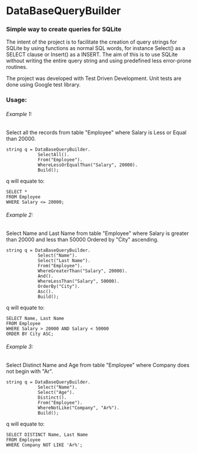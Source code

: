 # DataBaseQueryBuilder
### Simple way to create queries for SQLite

The intent of the project is to facilitate the creation of query strings for SQLite by using functions as normal SQL words, for instance Select() as a SELECT clause or Insert() as a INSERT. The aim of this is to use SQLite without writing the entire query string and using predefined less error-prone routines.

The project was developed with Test Driven Development. Unit tests are done using Google test library.

### Usage:

###### Example 1:
Select all the records from table "Employee" where Salary is Less or Equal than 20000.

<pre><code>string q = DataBaseQueryBuilder.</code>
<code>            SelectAll().</code>
<code>            From("Employee").</code>
<code>            WhereLessOrEqualThan("Salary", 20000).</code>
<code>            Build();</code></pre>
q will equate to:
<pre><code>SELECT *</code>
<code>FROM Employee</code>
<code>WHERE Salary <= 20000;</code></pre>

###### Example 2:
Select Name and Last Name from table "Employee" where Salary is greater than 20000 and less than 50000 Ordered by "City" ascending.

<pre><code>string q = DataBaseQueryBuilder.</code>
<code>            Select("Name").</code>
<code>            Select("Last Name").</code>
<code>            From("Employee").</code>
<code>            WhereGreaterThan("Salary", 20000).</code>
<code>            And().</code>
<code>            WhereLessThan("Salary", 50000).</code>
<code>            OrderBy("City").</code>
<code>            Asc().</code>
<code>            Build();</code></pre>

q will equate to:
<pre><code>SELECT Name, Last Name</code>
<code>FROM Employee</code>
<code>WHERE Salary > 20000 AND Salary < 50000</code>
<code>ORDER BY City ASC;</code></pre>

###### Example 3:
Select Distinct Name and Age from table "Employee" where Company does not begin with "Ar".

<pre><code>string q = DataBaseQueryBuilder.</code>
<code>            Select("Name").</code>
<code>            Select("Age").</code>
<code>            Distinct().</code>
<code>            From("Employee").</code>
<code>            WhereNotLike("Company", "Ar%").</code>
<code>            Build();</code></pre>

q will equate to:
<pre><code>SELECT DISTINCT Name, Last Name</code>
<code>FROM Employee</code>
<code>WHERE Company NOT LIKE 'Ar%';</code></pre>
